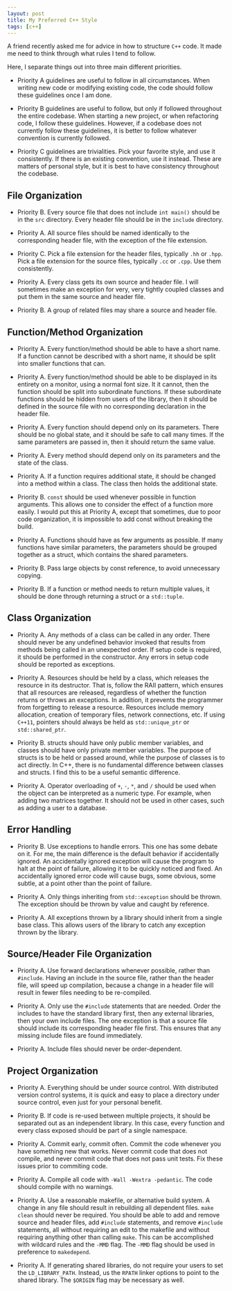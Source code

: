 ```yaml
---
layout: post
title: My Preferred C++ Style
tags: [c++]
---
```


A friend recently asked me for advice in how to structure `C++` code.
It made me need to think through what rules I tend to follow.

Here, I separate things out into three main different priorities.

* Priority A guidelines are useful to follow in all circumstances.
  When writing new code or modifying existing code,
    the code should follow these guidelines once I am done.

* Priority B guidelines are useful to follow,
    but only if followed throughout the entire codebase.
  When starting a new project, or when refactoring code,
    I follow these guidelines.
  However, if a codebase does not currently follow these guidelines,
    it is better to follow whatever convention is currently followed.

* Priority C guidelines are trivialities.
  Pick your favorite style, and use it consistently.
  If there is an existing convention, use it instead.
  These are matters of personal style,
    but it is best to have consistency throughout the codebase.

File Organization
-----------------

* Priority B.
  Every source file that does not include `int main()` should be in the `src` directory.
  Every header file should be in the `include` directory.

* Priority A.
  All source files should be named identically to the corresponding header file,
    with the exception of the file extension.

* Priority C.
  Pick a file extension for the header files, typically `.hh` or `.hpp`.
  Pick a file extension for the source files, typically `.cc` or `.cpp`.
  Use them consistently.

* Priority A.
  Every class gets its own source and header file.
  I will sometimes make an exception for very, very tightly coupled classes
  and put them in the same source and header file.

* Priority B.
  A group of related files may share a source and header file.

Function/Method Organization
----------------------------

* Priority A.
  Every function/method should be able to have a short name.
  If a function cannot be described with a short name,
  it should be split into smaller functions that can.

* Priority A.
  Every function/method should be able to be displayed in its entirety on a monitor,
    using a normal font size.
  It it cannot, then the function should be split into subordinate functions.
  If these subordinate functions should be hidden from users of the library,
    then it should be defined in the source file with no corresponding declaration in the header file.

* Priority A.
  Every function should depend only on its parameters.
  There should be no global state, and it should be safe to call many times.
  If the same parameters are passed in, then it should return the same value.

* Priority A.
  Every method should depend only on its parameters and the state of the class.

* Priority A.
  If a function requires additional state,
    it should be changed into a method within a class.
  The class then holds the additional state.

* Priority B.
  `const` should be used whenever possible in function arguments.
  This allows one to consider the effect of a function more easily.
  I would put this at Priority A, except that sometimes,
    due to poor code organization,
    it is impossible to add const without breaking the build.

* Priority A.
  Functions should have as few arguments as possible.
  If many functions have similar parameters,
    the parameters should be grouped together as a struct,
    which contains the shared parameters.

* Priority B.
  Pass large objects by const reference, to avoid unnecessary copying.

* Priority B.
  If a function or method needs to return multiple values,
    it should be done through returning a struct or a `std::tuple`.

Class Organization
------------------

* Priority A.
  Any methods of a class can be called in any order.
  There should never be any undefined behavior invoked
    that results from methods being called in an unexpected order.
  If setup code is required, it should be performed in the constructor.
  Any errors in setup code should be reported as exceptions.

* Priority A.
  Resources should be held by a class, which releases the resource in its destructor.
  That is, follow the RAII pattern,
    which ensures that all resources are released,
    regardless of whether the function returns or throws an exceptions.
  In addition, it prevents the programmer from forgetting to release a resource.
  Resources include memory allocation, creation of temporary files,
    network connections, etc.
  If using `C++11`, pointers should always be held
    as `std::unique_ptr` or `std::shared_ptr`.

* Priority B.
  structs should have only public member variables,
    and classes should have only private member variables.
  The purpose of structs is to be held or passed around,
    while the purpose of classes is to act directly.
  In C++, there is no fundamental difference between classes and structs.
  I find this to be a useful semantic difference.

* Priority A.
  Operator overloading of `+`, `-`, `*`, and `/` should be used
    when the object can be interpreted as a numeric type.
  For example, when adding two matrices together.
  It should not be used in other cases, such as adding a user to a database.

Error Handling
--------------

* Priority B.
  Use exceptions to handle errors.
  This one has some debate on it.
  For me, the main difference is the default behavior if accidentally ignored.
  An accidentally ignored exception will cause the program to halt at the point of failure,
    allowing it to be quickly noticed and fixed.
  An accidentally ignored error code will cause bugs, some obvious, some subtle,
    at a point other than the point of failure.

* Priority A.
  Only things inheriting from `std::exception` should be thrown.
  The exception should be thrown by value and caught by reference.

* Priority A.
  All exceptions thrown by a library should inherit from a single base class.
  This allows users of the library to catch any exception thrown by the library.

Source/Header File Organization
-------------------------------

* Priority A.
  Use forward declarations whenever possible, rather than `#include`.
  Having an include in the source file, rather than the header file,
    will speed up compilation,
    because a change in a header file will result in fewer files needing to be re-compiled.

* Priority A.
  Only use the `#include` statements that are needed.
  Order the includes to have the standard library first,
    then any external libraries, then your own include files.
  The one exception is that a source file
    should include its corresponding header file first.
  This ensures that any missing include files are found immediately.

* Priority A.
  Include files should never be order-dependent.

Project Organization
--------------------

* Priority A.
  Everything should be under source control.
  With distributed version control systems,
    it is quick and easy to place a directory under source control,
    even just for your personal benefit.

* Priority B.
  If code is re-used between multiple projects,
    it should be separated out as an independent library.
  In this case, every function and every class exposed should be part of a single namespace.

* Priority A.
  Commit early, commit often.
  Commit the code whenever you have something new that works.
  Never commit code that does not compile,
    and never commit code that does not pass unit tests.
  Fix these issues prior to commiting code.

* Priority A.
  Compile all code with `-Wall -Wextra -pedantic`.
  The code should compile with no warnings.

* Priority A.
  Use a reasonable makefile, or alternative build system.
  A change in any file should result in rebuilding all dependent files.
  `make clean` should never be required.
  You should be able to add and remove source and header files,
    add `#include` statements, and remove `#include` statements,
    all without requiring an edit to the makefile
    and without requiring anything other than calling `make`.
  This can be accomplished with wildcard rules and the `-MMD` flag.
  The `-MMD` flag should be used in preference to `makedepend`.

* Priority A.
  If generating shared libraries, do not require your users to set the `LD_LIBRARY_PATH`.
  Instead, us the `RPATH` linker options to point to the shared library.
  The `$ORIGIN` flag may be necessary as well.